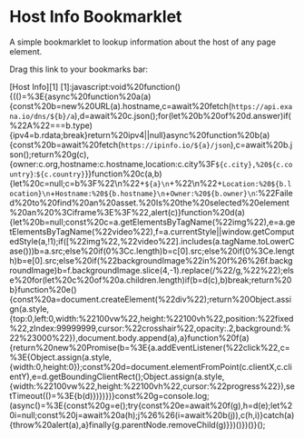 # Host Info Bookmarklet

A simple bookmarklet to lookup information about the host of any page element.

Drag this link to your bookmarks bar:

[Host Info][1]
[1]:javascript:void%20function(){(()=%3E{async%20function%20a(a){const%20b=new%20URL(a).hostname,c=await%20fetch(`https://api.exana.io/dns/${b}/a`),d=await%20c.json();for(let%20b%20of%20d.answer)if(%22A%22===b.type){ipv4=b.rdata;break}return%20ipv4||null}async%20function%20b(a){const%20b=await%20fetch(`https://ipinfo.io/${a}/json`),c=await%20b.json();return%20g(c),{owner:c.org,hostname:c.hostname,location:c.city%3F`${c.city},%20${c.country}`:`${c.country}`}}function%20c(a,b){let%20c=null;c=b%3F%22\n%22+`${a}\n`+%22\n%22+`Location:%20${b.location}\n`+`Hostname:%20${b.hostname}\n`+`Owner:%20${b.owner}\n`:%22Failed%20to%20find%20an%20asset.%20Is%20the%20selected%20element%20an%20%3Ciframe%3E%3F%22,alert(c)}function%20d(a){let%20b=null;const%20c=a.getElementsByTagName(%22img%22),e=a.getElementsByTagName(%22video%22),f=a.currentStyle||window.getComputedStyle(a,!1);if([%22img%22,%22video%22].includes(a.tagName.toLowerCase()))b=a.src;else%20if(0%3Cc.length)b=c[0].src;else%20if(0%3Ce.length)b=e[0].src;else%20if(%22backgroundImage%22in%20f%26%26f.backgroundImage)b=f.backgroundImage.slice(4,-1).replace(/\%22/g,%22%22);else%20for(let%20c%20of%20a.children.length)if(b=d(c),b)break;return%20b}function%20e(){const%20a=document.createElement(%22div%22);return%20Object.assign(a.style,{top:0,left:0,width:%22100vw%22,height:%22100vh%22,position:%22fixed%22,zIndex:99999999,cursor:%22crosshair%22,opacity:.2,background:%22%23000%22}),document.body.append(a),a}function%20f(a){return%20new%20Promise(b=%3E{a.addEventListener(%22click%22,c=%3E{Object.assign(a.style,{width:0,height:0});const%20d=document.elementFromPoint(c.clientX,c.clientY),e=d.getBoundingClientRect();Object.assign(a.style,{width:%22100vw%22,height:%22100vh%22,cursor:%22progress%22}),setTimeout(()=%3E{b(d)})})})}const%20g=console.log;(async()=%3E{const%20g=e();try{const%20e=await%20f(g),h=d(e);let%20i=null;const%20j=await%20a(h);j%26%26(i=await%20b(j)),c(h,i)}catch(a){throw%20alert(a),a}finally{g.parentNode.removeChild(g)}})()})()}();